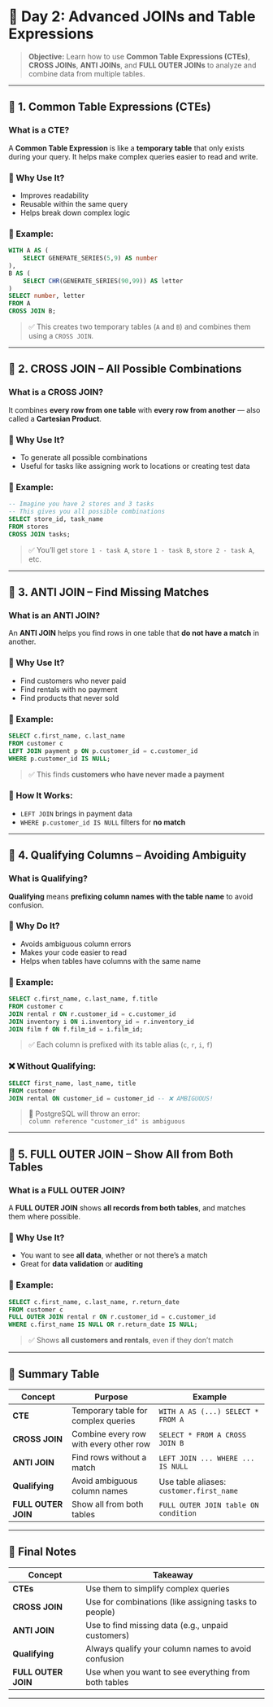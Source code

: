 # 📝 Day 2: Advanced JOINs and Table Expressions

> **Objective:** Learn how to use **Common Table Expressions (CTEs)**, **CROSS JOINs**, **ANTI JOINs**, and **FULL OUTER JOINs** to analyze and combine data from multiple tables.

---

## 🧩 1. Common Table Expressions (CTEs)

### What is a CTE?

A **Common Table Expression** is like a **temporary table** that only exists during your query. It helps make complex queries easier to read and write.

### 🧠 Why Use It?
- Improves readability
- Reusable within the same query
- Helps break down complex logic

### 📝 Example:
```sql
WITH A AS (
    SELECT GENERATE_SERIES(5,9) AS number
),
B AS (
    SELECT CHR(GENERATE_SERIES(90,99)) AS letter
)
SELECT number, letter
FROM A
CROSS JOIN B;
```

> ✅ This creates two temporary tables (`A` and `B`) and combines them using a `CROSS JOIN`.

---

## 🧩 2. CROSS JOIN – All Possible Combinations

### What is a CROSS JOIN?

It combines **every row from one table** with **every row from another** — also called a **Cartesian Product**.

### 🧠 Why Use It?
- To generate all possible combinations
- Useful for tasks like assigning work to locations or creating test data

### 📝 Example:
```sql
-- Imagine you have 2 stores and 3 tasks
-- This gives you all possible combinations
SELECT store_id, task_name
FROM stores
CROSS JOIN tasks;
```

> ✅ You’ll get `store 1 - task A`, `store 1 - task B`, `store 2 - task A`, etc.

---

## 🧩 3. ANTI JOIN – Find Missing Matches

### What is an ANTI JOIN?

An **ANTI JOIN** helps you find rows in one table that **do not have a match** in another.

### 🧠 Why Use It?
- Find customers who never paid
- Find rentals with no payment
- Find products that never sold

### 📝 Example:
```sql
SELECT c.first_name, c.last_name
FROM customer c
LEFT JOIN payment p ON p.customer_id = c.customer_id
WHERE p.customer_id IS NULL;
```

> ✅ This finds **customers who have never made a payment**

### 🧩 How It Works:
- `LEFT JOIN` brings in payment data
- `WHERE p.customer_id IS NULL` filters for **no match**

---

## 🧩 4. Qualifying Columns – Avoiding Ambiguity

### What is Qualifying?

**Qualifying** means **prefixing column names with the table name** to avoid confusion.

### 🧠 Why Do It?
- Avoids ambiguous column errors
- Makes your code easier to read
- Helps when tables have columns with the same name

### 📝 Example:
```sql
SELECT c.first_name, c.last_name, f.title
FROM customer c
JOIN rental r ON r.customer_id = c.customer_id
JOIN inventory i ON i.inventory_id = r.inventory_id
JOIN film f ON f.film_id = i.film_id;
```

> ✅ Each column is prefixed with its table alias (`c`, `r`, `i`, `f`)

### ❌ Without Qualifying:
```sql
SELECT first_name, last_name, title
FROM customer
JOIN rental ON customer_id = customer_id -- ❌ AMBIGUOUS!
```

> 🚫 PostgreSQL will throw an error:  
> `column reference "customer_id" is ambiguous`

---

## 🧩 5. FULL OUTER JOIN – Show All from Both Tables

### What is a FULL OUTER JOIN?

A **FULL OUTER JOIN** shows **all records from both tables**, and matches them where possible.

### 🧠 Why Use It?
- You want to see **all data**, whether or not there’s a match
- Great for **data validation** or **auditing**

### 📝 Example:
```sql
SELECT c.first_name, c.last_name, r.return_date
FROM customer c
FULL OUTER JOIN rental r ON r.customer_id = c.customer_id
WHERE c.first_name IS NULL OR r.return_date IS NULL;
```

> ✅ Shows **all customers and rentals**, even if they don’t match

---

## 📌 Summary Table

| Concept | Purpose | Example |
|--------|---------|---------|
| **CTE** | Temporary table for complex queries | `WITH A AS (...) SELECT * FROM A` |
| **CROSS JOIN** | Combine every row with every other row | `SELECT * FROM A CROSS JOIN B` |
| **ANTI JOIN** | Find rows without a match | `LEFT JOIN ... WHERE ... IS NULL` |
| **Qualifying** | Avoid ambiguous column names | Use table aliases: `customer.first_name` |
| **FULL OUTER JOIN** | Show all from both tables | `FULL OUTER JOIN table ON condition` |

---

## 🧠 Final Notes

| Concept | Takeaway |
|--------|----------|
| **CTEs** | Use them to simplify complex queries |
| **CROSS JOIN** | Use for combinations (like assigning tasks to people) |
| **ANTI JOIN** | Use to find missing data (e.g., unpaid customers) |
| **Qualifying** | Always qualify your column names to avoid confusion |
| **FULL OUTER JOIN** | Use when you want to see everything from both tables |

---
